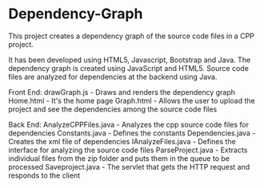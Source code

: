 # Dependency-Graph
This project creates a dependency graph of the source code files in a CPP project. 

It has been developed using HTML5, Javascript, Bootstrap and Java. The dependency graph is created using JavaScript and HTML5. Source code files are analyzed for dependencies at the backend using Java. 

Front End:
drawGraph.js - Draws and renders the dependency graph 
Home.html - It's the home page
Graph.html - Allows the user to upload the project and see the dependencies among the source code files

Back End:
AnalyzeCPPFiles.java - Analyzes the cpp source code files for dependencies
Constants.java - Defines the constants
Dependencies.java - Creates the xml file of dependencies
IAnalyzeFiles.java - Defines the interface for analyzing the source code files
ParseProject.java - Extracts individual files from the zip folder and puts them in the queue to be processed
Saveproject.java - The servlet that gets the HTTP request and responds to the client

